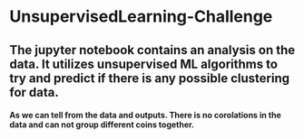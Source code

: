 # UnsupervisedLearning-Challenge
## The jupyter notebook contains an analysis on the data. It utilizes unsupervised ML algorithms to try and predict if there is any possible clustering for data.
#### As we can tell from the data and outputs. There is no corolations in the data and can not group different coins together.
